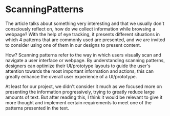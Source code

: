 # ScanningPatterns

The article talks about something very interesting and that we usually don't consciously reflect on, how do we collect information while browsing a webpage? With the help of eye tracking, it presents different situations in which 4 patterns that are commonly used are presented, and we are invited to consider using one of them in our designs to present content.

How? Scanning patterns refer to the way in which users visually scan and navigate a user interface or webpage. By understanding scanning patterns, designers can optimize their UI/prototype layouts to guide the user's attention towards the most important information and actions, this can greatly enhance the overall user experience of a UI/prototype.

At least for our project, we didn't consider it much as we focused more on presenting the information progressively, trying to greatly reduce large amounts of text. But after reading this, I think it would be relevant to give it more thought and implement certain requirements to meet one of the patterns presented in the text.